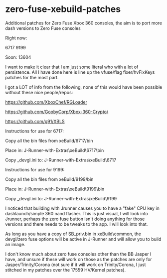 # zero-fuse-xebuild-patches
Additional patches for Zero Fuse Xbox 360 consoles, the aim is to port more dash versions to Zero Fuse consoles

Right now: 

6717
9199

Soon:
13604



I want to make it clear that I am just some literal who with a lot of persistence. All I have done here is line up the vfuse/flag fixer/hvFixKeys patches for the most part. 

I got a LOT of info from the following, none of this would have been possible without these nice people/repos:

https://github.com/XboxChef/RGLoader

https://github.com/GoobyCorp/Xbox-360-Crypto/

https://github.com/g91/XBLS



Instructions for use for 6717: 

Copy all the bin files from     xeBuild/6717/bin

Place in: J-Runner-with-Extras\xeBuild\6717\bin

Copy _devgl.ini to: J-Runner-with-Extras\xeBuild\6717

Instructions for use for 9199:

Copy all the bin files from     xeBuild/9199/bin

Place in: J-Runner-with-Extras\xeBuild\9199\bin

Copy _devgl.ini to: J-Runner-with-Extras\xeBuild\9199


I noticed that building with Jrunner causes you to have a "fake" CPU key in dashlaunch/simple 360 nand flasher. This is just visual, I will look into Jrunner, perhaps the zero fuse button isn't doing anything for those versions and there needs to be tweaks to the app. I will look into that. 

As long as you have a copy of SB_priv.bin in xeBuild\common, the devgl/zero fuse options will be active in J-Runner and will allow you to build an image. 


I don't know much about zero fuse consoles other than the BB Jasper I have, and unsure if these will work on those as the patches are only for Jasper/Trinity/Corona (not sure if it will work on Trinity/Corona, I just stitched in my patches over the 17559 HV/Kernel patches).
